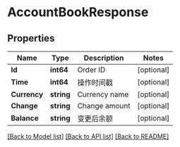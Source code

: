 # AccountBookResponse

## Properties

Name | Type | Description | Notes
------------ | ------------- | ------------- | -------------
**Id** | **int64** | Order ID | [optional] 
**Time** | **int64** | 操作时间戳 | [optional] 
**Currency** | **string** | Currency name | [optional] 
**Change** | **string** | Change amount | [optional] 
**Balance** | **string** | 变更后余额 | [optional] 

[[Back to Model list]](../README.md#documentation-for-models) [[Back to API list]](../README.md#documentation-for-api-endpoints) [[Back to README]](../README.md)


